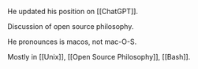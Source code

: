 He updated his position on [[ChatGPT]].

Discussion of open source philosophy.

He pronounces is macos, not mac-O-S.

Mostly in [[Unix]], [[Open Source Philosophy]], [[Bash]].